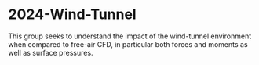 # 2024-Wind-Tunnel
This group seeks to understand the impact of the wind-tunnel environment when compared to free-air CFD, in particular both forces and moments as well as surface pressures.
